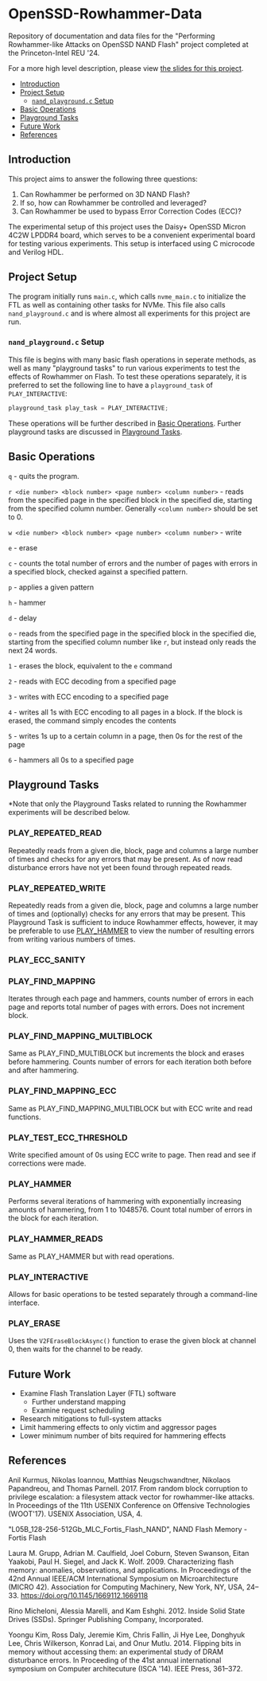 # OpenSSD-Rowhammer-Data
Repository of documentation and data files for the "Performing Rowhammer-like Attacks on OpenSSD NAND Flash" project completed at the Princeton-Intel REU '24.

For a more high level description, please view [the slides for this project](https://docs.google.com/presentation/d/1VuKDGHRU1CSy5wz2qb5-6ENMViEKH8YWHjf_TMDVi7Q/edit?usp=sharing).

- [Introduction](#introduction)
- [Project Setup](#project-setup)
    - [`nand_playground.c` Setup](#nand_playgroundc-setup)
- [Basic Operations](#basic-operations)
- [Playground Tasks](#playground-tasks)
- [Future Work](#future-work)
- [References](#references)

## Introduction
This project aims to answer the following three questions:
1. Can Rowhammer be performed on 3D NAND Flash?
2. If so, how can Rowhammer be controlled and leveraged?
3. Can Rowhammer be used to bypass Error Correction Codes (ECC)?

The experimental setup of this project uses the Daisy+ OpenSSD Micron 4C2W LPDDR4 board, which serves to be a convenient experimental board for testing various experiments. This setup is interfaced using C microcode and Verilog HDL.

## Project Setup
The program initially runs `main.c`, which calls `nvme_main.c` to initialize the FTL as well as containing other tasks for NVMe. This file also calls `nand_playground.c` and is where almost all experiments for this project are run.

### `nand_playground.c` Setup
This file is begins with many basic flash operations in seperate methods, as well as many "playground tasks" to run various experiments to test the effects of Rowhammer on Flash. To test these operations separately, it is preferred to set the following line to have a `playground_task` of `PLAY_INTERACTIVE`:
```c
playground_task play_task = PLAY_INTERACTIVE;
```
These operations will be further described in [Basic Operations](#basic-operations). Further playground tasks are discussed in [Playground Tasks](#playground-tasks).

## Basic Operations

`q` - quits the program.

`r <die number> <block number> <page number> <column number>` - reads from the specified page in the specified block in the specified die, starting from the specified column number. Generally `<column number>` should be set to 0. 

`w <die number> <block number> <page number> <column number>` - write

`e` - erase

`c` -  counts the total number of errors and the number of pages with errors in a specified block, checked against a specified pattern.

`p` - applies a given pattern

`h` - hammer

`d` - delay

`o` - reads from the specified page in the specified block in the specified die, starting from the specified column number like `r`, but instead only reads the next 24 words.

`1` - erases the block, equivalent to the `e` command

`2` - reads with ECC decoding from a specified page

`3` - writes with ECC encoding to a specified page

`4` - writes all 1s with ECC encoding to all pages in a block. If the block is erased, the command simply encodes the contents

`5` - writes 1s up to a certain column in a page, then 0s for the rest of the page

`6` - hammers all 0s to a specified page

## Playground Tasks
\*Note that only the Playground Tasks related to running the Rowhammer experiments will be described below.

### PLAY_REPEATED_READ
Repeatedly reads from a given die, block, page and columns a large number of times and checks for any errors that may be present. As of now read disturbance errors have not yet been found through repeated reads.

### PLAY_REPEATED_WRITE
Repeatedly reads from a given die, block, page and columns a large number of times and (optionally) checks for any errors that may be present. This Playground Task is sufficient to induce Rowhammer effects, however, it may be preferable to use [PLAY_HAMMER](#play_hammer) to view the number of resulting errors from writing various numbers of times.

### PLAY_ECC_SANITY

### PLAY_FIND_MAPPING
Iterates through each page and hammers, counts number of errors in each page and reports total number of pages with errors. Does not increment block.
### PLAY_FIND_MAPPING_MULTIBLOCK
Same as PLAY_FIND_MULTIBLOCK but increments the block and erases before hammering. Counts number of errors for each iteration both before and after hammering.
### PLAY_FIND_MAPPING_ECC
Same as PLAY_FIND_MAPPING_MULTIBLOCK but with ECC write and read functions. 
### PLAY_TEST_ECC_THRESHOLD
Write specified amount of 0s using ECC write to page. Then read and see if corrections were made.
### PLAY_HAMMER
Performs several iterations of hammering with exponentially increasing amounts of hammering, from 1 to 1048576. Count total number of errors in the block for each iteration. 
### PLAY_HAMMER_READS
Same as PLAY_HAMMER but with read operations.
### PLAY_INTERACTIVE
Allows for basic operations to be tested separately through a command-line interface.

### PLAY_ERASE
Uses the `V2FEraseBlockAsync()` function to erase the given block at channel 0, then waits for the channel to be ready. 

## Future Work
- Examine Flash Translation Layer (FTL) software
    - Further understand mapping
    - Examine request scheduling
- Research mitigations to full-system attacks
- Limit hammering effects to only victim and aggressor pages
- Lower minimum number of bits required for hammering effects

## References
Anil Kurmus, Nikolas Ioannou, Matthias Neugschwandtner, Nikolaos Papandreou, and Thomas Parnell. 2017. From random block corruption to privilege escalation: a filesystem attack vector for rowhammer-like attacks. In Proceedings of the 11th USENIX Conference on Offensive Technologies (WOOT'17). USENIX Association, USA, 4.

"L05B_128-256-512Gb_MLC_Fortis_Flash_NAND", NAND Flash Memory - Fortis Flash

Laura M. Grupp, Adrian M. Caulfield, Joel Coburn, Steven Swanson, Eitan Yaakobi, Paul H. Siegel, and Jack K. Wolf. 2009. Characterizing flash memory: anomalies, observations, and applications. In Proceedings of the 42nd Annual IEEE/ACM International Symposium on Microarchitecture (MICRO 42). Association for Computing Machinery, New York, NY, USA, 24–33. https://doi.org/10.1145/1669112.1669118

Rino Micheloni, Alessia Marelli, and Kam Eshghi. 2012. Inside Solid State Drives (SSDs). Springer Publishing Company, Incorporated.

Yoongu Kim, Ross Daly, Jeremie Kim, Chris Fallin, Ji Hye Lee, Donghyuk Lee, Chris Wilkerson, Konrad Lai, and Onur Mutlu. 2014. Flipping bits in memory without accessing them: an experimental study of DRAM disturbance errors. In Proceeding of the 41st annual international symposium on Computer architecuture (ISCA '14). IEEE Press, 361–372.
